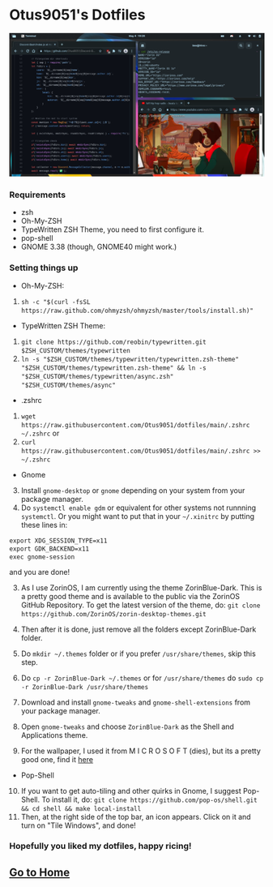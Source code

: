 # Otus9051's Dotfiles
![scrsht](https://raw.githubusercontent.com/Otus9051/dotfiles/main/res/result.png)
### Requirements
* zsh
* Oh-My-ZSH
* TypeWritten ZSH Theme, you need to first configure it.
* pop-shell
* GNOME 3.38 (though, GNOME40 might work.)
### Setting things up
* Oh-My-ZSH:
1. `sh -c "$(curl -fsSL https://raw.github.com/ohmyzsh/ohmyzsh/master/tools/install.sh)"`
* TypeWritten ZSH Theme:
1. `git clone https://github.com/reobin/typewritten.git $ZSH_CUSTOM/themes/typewritten`
2. `ln -s "$ZSH_CUSTOM/themes/typewritten/typewritten.zsh-theme" "$ZSH_CUSTOM/themes/typewritten.zsh-theme" && ln -s "$ZSH_CUSTOM/themes/typewritten/async.zsh" "$ZSH_CUSTOM/themes/async"`
* .zshrc
1. `wget https://raw.githubusercontent.com/Otus9051/dotfiles/main/.zshrc ~/.zshrc` or 
2. `curl https://raw.githubusercontent.com/Otus9051/dotfiles/main/.zshrc >> ~/.zshrc`
* Gnome
3. Install `gnome-desktop` or `gnome` depending on your system from your package manager.
4. Do `systemctl enable gdm` or equivalent for other systems not runnning `systemctl`. Or you might want to put that in your `~/.xinitrc` by putting these lines in:
```
export XDG_SESSION_TYPE=x11
export GDK_BACKEND=x11
exec gnome-session
```
and you are done!

3. As I use ZorinOS, I am currently using the theme ZorinBlue-Dark. This is a pretty good theme and is available to the public via the ZorinOS GitHub Repository. To get the latest version of the theme, do: 
`git clone https://github.com/ZorinOS/zorin-desktop-themes.git`

4. Then after it is done, just remove all the folders except ZorinBlue-Dark folder. 
5. Do `mkdir ~/.themes` folder or if you prefer `/usr/share/themes`, skip this step.
6. Do `cp -r ZorinBlue-Dark ~/.themes` or for `/usr/share/themes` do `sudo cp -r ZorinBlue-Dark /usr/share/themes`
7. Download and install `gnome-tweaks` and `gnome-shell-extensions` from your package manager.
8. Open `gnome-tweaks` and choose `ZorinBlue-Dark` as the Shell and Applications theme. 
9. For the wallpaper, I used it from M I C R O S O F T (dies), but its a pretty good one, find it [here](https://wallpaperhub.app/wallpapers/7364)
* Pop-Shell
10. If you want to get auto-tiling and other quirks in Gnome, I suggest Pop-Shell. To install it, do:
`git clone https://github.com/pop-os/shell.git && cd shell && make local-install`
2. Then, at the right side of the top bar, an icon appears. Click on it and turn on "Tile Windows", and done!
### Hopefully you liked my dotfiles, happy ricing!
## [Go to Home](https://otus9051.github.io)
